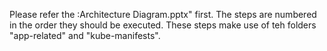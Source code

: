 Please refer the :Architecture Diagram.pptx" first.
The steps are numbered in the order they should be executed. These steps make use of teh folders "app-related" and "kube-manifests".
